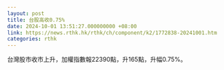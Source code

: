 ```yaml
---
layout: post
title: 台股高收0.75%
date: 2024-10-01 13:51:27.000000000 +08:00
link: https://news.rthk.hk/rthk/ch/component/k2/1772838-20241001.htm
categories: rthk
---
```


台灣股市收市上升，加權指數報22390點，升165點，升幅0.75%。
